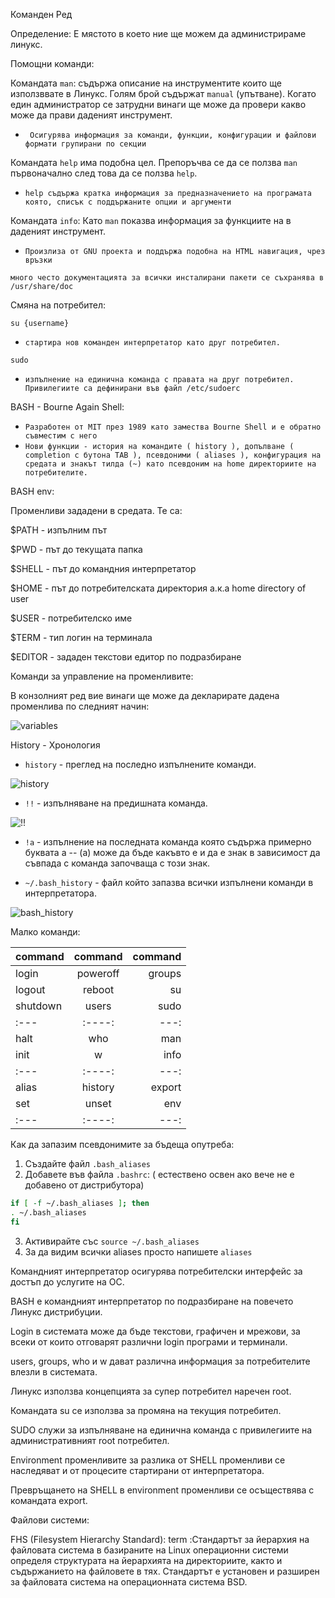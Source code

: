 Команден Ред

Определение:
Е мястото в което ние ще можем да администрираме линукс.



Помощни команди:

Командата `man`: съдържа описание на инструментите които ще използввате в Линукс. Голям брой съдържат `manual` (упътване).
Когато един администратор се затрудни винаги ще може да провери какво може да прави даденият инструмент.

- ` Осигурява информация за команди, функции, конфигурации и файлови формати групирани по секции`

Командата `help` има подобна цел. Препоръчва се да се ползва `man` първоначално след това да се ползва `help`.
- `help съдържа кратка информация за предназначението на програмата която, списък с поддържаните опции и аргументи`

Командата `info`: Като `man` показва информация за функциите на в даденият инструмент.

- `Произлиза от GNU проекта и поддържа подобна на HTML навигация, чрез връзки`

`много често документацията за всички инсталирани пакети се съхранява в  /usr/share/doc `

Смяна на потребител:

`su {username}`

- `стартира нов команден интерпретатор като друг потребител.` 

`sudo` 

- `изпълнение на единична команда с правата на друг потребител. Привилегиите са дефинирани във файл /etc/sudoerс`


BASH - Bourne Again Shell:

- `Разработен от MIT през 1989 като замества Bourne Shell и е обратно съвместим с него`
- `Нови функции - история на командите ( history ), допълване ( completion с бутона TAB ), псевдоними ( aliases ), конфигурация на средата и знакът тилда (~) като псевдоним на home директориите на потребителите.`

BASH env:

Променливи зададени в средата. Те са:

$PATH - изпълним път

$PWD - път до текущата папка

$SHELL - път до командния интерпретатор

$HOME - път до потребителската директория а.к.а home directory of user

$USER - потребителско име

$TERM - тип логин на терминала

$EDITOR - зададен текстови едитор по подразбиране


Команди за управление на променливите:

В конзолният ред вие винаги ще може да декларирате дадена променлива по следният начин:

![variables](https://github.com/nickkostov/LPIC/blob/master/gifs/variables_example.gif)


History - Хронология

- `history` - преглед на последно изпълнените команди.

![history](https://github.com/nickkostov/LPIC/blob/master/gifs/history.gif)

- `!!` - изпълняване на предишната команда.


![!!](https://github.com/nickkostov/LPIC/blob/master/gifs/!!.gif)

- `!а` - изпълнение на последната команда която съдържа примерно буквата а -- (а) може да бъде какъвто е и да е знак в зависимост да съвпада с команда започваща с този знак.

- `~/.bash_history` - файл който запазва всички изпълнени команди в интерпретатора.

![bash_history](https://github.com/nickkostov/LPIC/blob/master/gifs/bash_history.gif)


Малко команди: 

| command     | command     | command       |
| :---        |    :----:   |          ---: |
| login       | poweroff    | groups        |
| logout      | reboot      | su            |
| shutdown    | users       | sudo          |
| :---        |    :----:   |          ---: |
| halt        | who         | man           |
| init        | w           | info          |
| :---        |    :----:   |          ---: |
| alias       | history     | export        |
| set         | unset        | env          |
| :---        |    :----:   |          ---: |


Как да запазим псевдонимите за бъдеща опутреба:
1. Създайте файл `.bash_aliases`
2. Добавете във файла `.bashrc`: ( естествено освен ако вече не е добавено от дистрибутора)
```bash
if [ -f ~/.bash_aliases ]; then
. ~/.bash_aliases
fi
```
3. Активирайте със ``source ~/.bash_aliases``
4. За да видим всички aliases просто напишете ``aliases``


Командният интерпретатор осигурява потребителски интерфейс за достъп до услугите на ОС.

BASH e командният интерпретатор по подразбиране на повечето Линукс дистрибуции.

Login в системата може да бъде текстови, графичен и мрежови, за всеки от които отговарят
различни login програми и терминали.

users, groups, who и w дават различна информация за потребителите влезли в системата.

Линукс използва концепцията за супер потребител наречен root.

Командата su се използва за промяна на текущия потребител.

SUDO служи за изпълняване на единична команда с привилегиите на административният root
потребител.

Environment променливите за разлика от SHELL променливи се наследяват и от процесите
стартирани от интерпретатора.

Превръщането на SHELL в environment променливи се осъществява с командата export.

Файлови системи:

FHS (Filesystem Hierarchy Standard):
term
:Стандартът за йерархия на файловата система в базираните на Linux операционни системи
определя структурата на йерархията на директориите, както и съдържанието на файловете в тях.
Стандартът е установен и разширен за файловата система на операционната система BSD.
